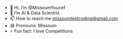 - 👋 Hi, I’m @MissoumYoucef
- 👀 I’m AI & Data Scientist
- 📫 How to reach me missoumleetcoding@gmail.com
- 😄 Pronouns: Missoum
- ⚡ Fun fact: I love Competitions

<!---
MissoumYoucef/MissoumYoucef is a ✨ special ✨ repository because its `README.md` (this file) appears on your GitHub profile.
You can click the Preview link to take a look at your changes.
--->
